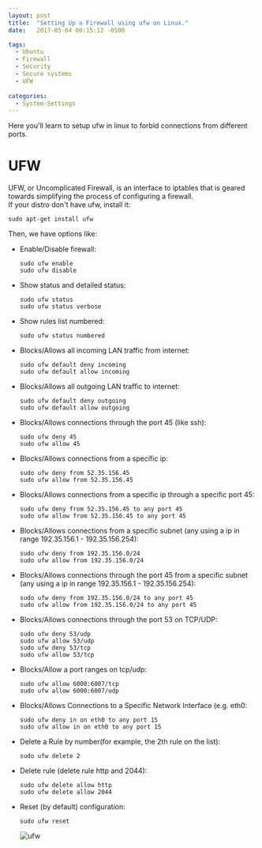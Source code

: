 ```yaml
---
layout: post
title:  "Setting Up a Firewall using ufw on Linux."
date:   2017-05-04 00:15:12 -0500

tags:
  - Ubuntu
  - Firewall
  - Security
  - Secure systems
  - UFW
  
categories:
  - System-Settings
---
```


Here you'll learn to setup ufw in linux to forbid connections from different ports.

# UFW

UFW, or Uncomplicated Firewall, is an interface to iptables that is geared towards simplifying the process of configuring a firewall.  
If your distro don't have ufw, install it:

    sudo apt-get install ufw

Then, we have options like:  
* Enable/Disable firewall:

      sudo ufw enable
      sudo ufw disable

* Show status and detailed status:

      sudo ufw status
      sudo ufw status verbose

* Show rules list numbered:

      sudo ufw status numbered

* Blocks/Allows all incoming LAN traffic from internet:

      sudo ufw default deny incoming
      sudo ufw default allow incoming

* Blocks/Allows all outgoing LAN traffic to internet:

      sudo ufw default deny outgoing
      sudo ufw default allow outgoing

* Blocks/Allows connections through the port 45 (like ssh):

      sudo ufw deny 45
      sudo ufw allow 45

* Blocks/Allows connections from a specific ip:

      sudo ufw deny from 52.35.156.45
      sudo ufw allow from 52.35.156.45

* Blocks/Allows connections from a specific ip through a specific port 45:

      sudo ufw deny from 52.35.156.45 to any port 45
      sudo ufw allow from 52.35.156.45 to any port 45

* Blocks/Allows connections from a specific subnet (any using a ip in range 192.35.156.1 - 192.35.156.254):

      sudo ufw deny from 192.35.156.0/24
      sudo ufw allow from 192.35.156.0/24

* Blocks/Allows connections through the port 45 from a specific subnet (any using a ip in range 192.35.156.1 - 192.35.156.254):

      sudo ufw deny from 192.35.156.0/24 to any port 45
      sudo ufw allow from 192.35.156.0/24 to any port 45

* Blocks/Allows connections through the port 53 on TCP/UDP:

      sudo ufw deny 53/udp
      sudo ufw allow 53/udp
      sudo ufw deny 53/tcp
      sudo ufw allow 53/tcp

* Blocks/Allow a port ranges on tcp/udp:

      sudo ufw allow 6000:6007/tcp
      sudo ufw allow 6000:6007/udp

* Blocks/Allows Connections to a Specific Network Interface (e.g. eth0:

      sudo ufw deny in on eth0 to any port 15
      sudo ufw allow in on eth0 to any port 15

* Delete a Rule by number(for example, the 2th rule on the list):

      sudo ufw delete 2

* Delete rule (delete rule http and 2044):

      sudo ufw delete allow http
      sudo ufw delete allow 2044

* Reset (by default) configuration:

      sudo ufw reset

  ![ufw][ufw_allow]

[ufw_allow]:       /assets/systemCommand/UFW/ufw_allows.png
